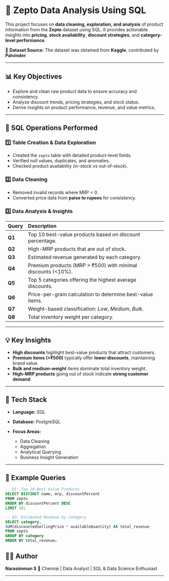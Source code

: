 # 🛒 Zepto Data Analysis Using SQL

This project focuses on **data cleaning, exploration, and analysis** of product information from the **Zepto** dataset using SQL.
It provides actionable insights into **pricing**, **stock availability**, **discount strategies**, and **category-level performance**.

📂 **Dataset Source:** The dataset was obtained from **Kaggle**, contributed by **Palvinder**.

---

## 📊 Key Objectives

* Explore and clean raw product data to ensure accuracy and consistency.
* Analyze discount trends, pricing strategies, and stock status.
* Derive insights on product performance, revenue, and value metrics.

---

## 🧩 SQL Operations Performed

### 1️⃣ Table Creation & Data Exploration

* Created the `zepto` table with detailed product-level fields.
* Verified null values, duplicates, and anomalies.
* Checked product availability (in-stock vs out-of-stock).

### 2️⃣ Data Cleaning

* Removed invalid records where MRP = 0.
* Converted price data from **paise to rupees** for consistency.

### 3️⃣ Data Analysis & Insights

| Query  | Description                                                  |
| :----- | :----------------------------------------------------------- |
| **Q1** | Top 10 best-value products based on discount percentage.     |
| **Q2** | High-MRP products that are out of stock.                     |
| **Q3** | Estimated revenue generated by each category.                |
| **Q4** | Premium products (MRP > ₹500) with minimal discounts (<10%). |
| **Q5** | Top 5 categories offering the highest average discounts.     |
| **Q6** | Price-per-gram calculation to determine best-value items.    |
| **Q7** | Weight-based classification: *Low*, *Medium*, *Bulk*.        |
| **Q8** | Total inventory weight per category.                         |

---

## 💡 Key Insights

* **High discounts** highlight best-value products that attract customers.
* **Premium items (>₹500)** typically offer **lower discounts**, maintaining brand value.
* **Bulk and medium-weight** items dominate total inventory weight.
* **High-MRP products** going out of stock indicate **strong customer demand**.

---

## 🧠 Tech Stack

* **Language:** SQL
* **Database:** PostgreSQL
* **Focus Areas:**

  * Data Cleaning
  * Aggregation
  * Analytical Querying
  * Business Insight Generation

---

## 🧾 Example Queries

```sql
-- Q1: Top 10 Best-Value Products
SELECT DISTINCT name, mrp, discountPercent
FROM zepto
ORDER BY discountPercent DESC
LIMIT 10;

-- Q3: Estimated Revenue by Category
SELECT category,
SUM(discountedSellingPrice * availableQuantity) AS total_revenue
FROM zepto
GROUP BY category
ORDER BY total_revenue;
```

## 🧑‍💻 Author

**Narasimman S**
📍 Chennai | Data Analyst | SQL & Data Science Enthusiast

---
